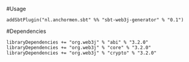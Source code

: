 #Usage

`addSbtPlugin("nl.anchormen.sbt" %% "sbt-web3j-generator" % "0.1")`

#Dependencies

```
libraryDependencies += "org.web3j" % "abi" % "3.2.0"
libraryDependencies += "org.web3j" % "core" % "3.2.0"
libraryDependencies += "org.web3j" % "crypto" % "3.2.0"
```
